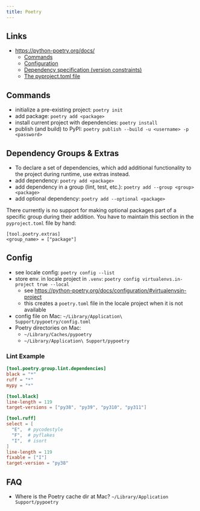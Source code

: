 ```yaml
---
title: Poetry
---
```


## Links
- https://python-poetry.org/docs/
  - [Commands](https://python-poetry.org/docs/cli/)
  - [Configuration](https://python-poetry.org/docs/configuration/)
  - [Dependency specification (version constraints)](https://python-poetry.org/docs/dependency-specification/)
  - [The pyproject.toml file](https://python-poetry.org/docs/pyproject/)

## Commands
- initialize a pre-existing project: `poetry init`
- add package: `poetry add <package>`
- install current project with dependencies: `poetry install`
- publish (and build) to PyPI: `poetry publish --build -u <username> -p <password>`

## Dependency Groups & Extras
- To declare a set of dependencies, which add additional functionality to the project during runtime, use extras instead.
- add dependency: `poetry add <package>`
- add dependency in a group (lint, test, etc.): `poetry add --group <group> <package>`
- add optional dependency: `poetry add --optional <package>`

There currently is no support for making optional packages part of a specific group during their addition.
You have to maintain this section in the `pyproject.toml` file by hand:
```
[tool.poetry.extras]
<group_name> = ["package"]
```

## Config
- see locale config: `poetry config --list`
- store env. in locale project in `.venv`: `poetry config virtualenvs.in-project true --local`
  - see https://python-poetry.org/docs/configuration/#virtualenvsin-project
  - this creates a `poetry.toml` file in the locale project when it is not available
- config file on Mac: `~/Library/Application\ Support/pypoetry/config.toml`
- Poetry directories on Mac:
  - `~/Library/Caches/pypoetry`
  - `~/Library/Application\ Support/pypoetry`

### Lint Example
```toml
[tool.poetry.group.lint.dependencies]
black = "*"
ruff = "*"
mypy = "*"

[tool.black]
line-length = 119
target-versions = ["py38", "py39", "py310", "py311"]

[tool.ruff]
select = [
  "E",  # pycodestyle
  "F",  # pyflakes
  "I",  # isort
]
line-length = 119
fixable = ["I"]
target-version = "py38"
```

## FAQ
- Where is the Poetry cache dir at Mac? `~/Library/Application Support/pypoetry`
